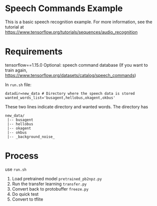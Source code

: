 # Speech Commands Example

This is a basic speech recognition example. For more information, see the
tutorial at https://www.tensorflow.org/tutorials/sequences/audio_recognition


# Requirements
tensorflow==1.15.0
Optional: speech command database (If you want to train again, https://www.tensorflow.org/datasets/catalog/speech_commands)

In `run.sh` file:
```
datadir=new_data # Directory where the speech data is stored
wanted_words_list='busagent,hellobus,okagent,okbus'
```

 These two lines indicate directory and wanted words. The directory has 

``` 
new_data/
 |-- busagent
 |-- hellobus
 |-- okagent
 |-- okbus
 |-- _background_noise_
```

# Process

use `run.sh`



1. Load pretrained model `pretrained_pb2npz.py`
2. Run the transfer learning `transfer.py`
3. Convert back to protobuffer `freeze.py `
4. Do quick test 
5. Convert to tflite

